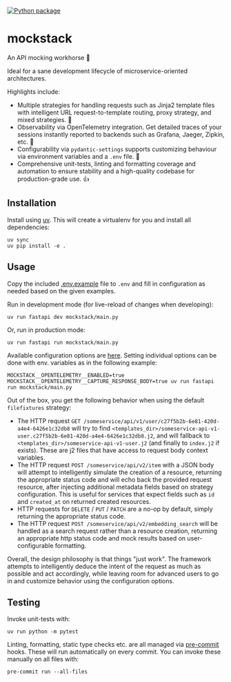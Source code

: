 [![Python package](https://github.com/adamhadani/mockstack/actions/workflows/python-package.yml/badge.svg)](https://github.com/adamhadani/mockstack/actions/workflows/python-package.yml)

# mockstack

An API mocking workhorse :racehorse:

Ideal for a sane development lifecycle of microservice-oriented architectures.

Highlights include:

* Multiple strategies for handling requests such as Jinja2 template files with intelligent URL request-to-template routing, proxy strategy, and mixed strategies. :game_die:
* Observability via OpenTelemetry integration. Get detailed traces of your sessions instantly reported to backends such as Grafana, Jaeger, Zipkin, etc. :eyes:
* Configurability via `pydantic-settings` supports customizing behaviour via environment variables and a `.env` file. :flags:
* Comprehensive unit-tests, linting and formatting coverage and automation to ensure stability and a high-quality codebase for production-grade use. :+1:


## Installation

Install using [uv](https://docs.astral.sh/uv/). This will create a virtualenv for you and install all dependencies:

    uv sync
    uv pip install -e .


## Usage

Copy the included [.env.example](.env.example) file to `.env` and fill in configuration as needed based on the given examples.

Run in development mode (for live-reload of changes when developing):

    uv run fastapi dev mockstack/main.py

Or, run in production mode:

    uv run fastapi run mockstack/main.py

Available configuration options are [here](./mockstack/config.py). Setting individual options can be done with env. variables as in the following example:

    MOCKSTACK__OPENTELEMETRY__ENABLED=true MOCKSTACK__OPENTELEMETRY__CAPTURE_RESPONSE_BODY=true uv run fastapi run mockstack/main.py

Out of the box, you get the following behavior when using the default `filefixtures` strategy:

- The HTTP request `GET /someservice/api/v1/user/c27f5b2b-6e81-420d-a4e4-6426e1c32db8` will try to find `<templates_dir>/someservice-api-v1-user.c27f5b2b-6e81-420d-a4e4-6426e1c32db8.j2`,
  and will fallback to `<templates_dir>/someservice-api-v1-user.j2` (and finally to `index.j2` if exists). These are j2 files that have access to request body context variables.
- The HTTP request `POST /someservice/api/v2/item` with a JSON body will attempt to intelligently simulate the creation of a resource, returning the appropriate status code and will echo back the provided request resource, after injecting additional metadata fields based on strategy configuration. This is useful for services that expect fields such as `id` and `created_at` on returned created resources.
- HTTP requests for `DELETE` / `PUT` / `PATCH` are a no-op by default, simply returning the appropriate status code.
- The HTTP request `POST /someservice/api/v2/embedding_search` will be handled as a search request rather than a resource creation, returning an appropriate http status code and mock results based on user-configurable formatting.

Overall, the design philosophy is that things "just work". The framework attempts to intelligently deduce the intent of the request as much as possible and act accordingly,
while leaving room for advanced users to go in and customize behavior using the configuration options.


## Testing

Invoke unit-tests with:

    uv run python -m pytest

Linting, formatting, static type checks etc. are all managed via [pre-commit](https://pre-commit.com/) hooks. These will run automatically on every commit. You can invoke these manually on all files with:

    pre-commit run --all-files

